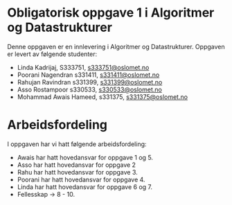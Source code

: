# Obligatorisk oppgave 1 i Algoritmer og Datastrukturer

Denne oppgaven er en innlevering i Algoritmer og Datastrukturer. 
Oppgaven er levert av følgende studenter:
* Linda Kadrijaj, S333751, s333751@oslomet.no
* Poorani Nagendran s331411, s331411@oslomet.no
* Rahujan Ravindran s331399, s331399@oslomet.no
* Asso Rostampoor s330533, s330533@oslomet.no
* Mohammad Awais Hameed, s331375, s331375@oslomet.no

# Arbeidsfordeling

I oppgaven har vi hatt følgende arbeidsfordeling:
* Awais har hatt hovedansvar for oppgave 1 og 5. 
* Asso har hatt hovedansvar for oppgave 2
* Rahu har hatt hovedansvar for oppgave 3. 
* Poorani har hatt hovedansvar for oppgave 4. 
* Linda har hatt hovedansvar for oppgave 6 og 7.
* Fellesskap -> 8 - 10.
